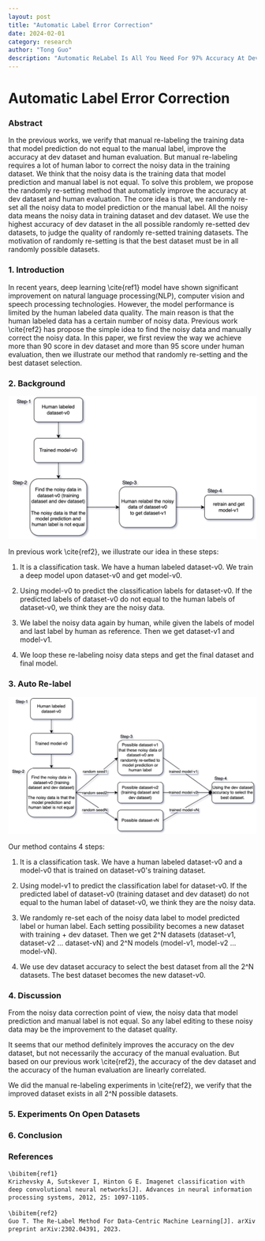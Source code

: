 ```yaml
---
layout: post
title: "Automatic Label Error Correction"
date: 2024-02-01
category: research
author: "Tong Guo"
description: "Automatic ReLabel Is All You Need For 97% Accuracy At Dev Dataset"
---
```



# Automatic Label Error Correction

### Abstract

In the previous works, we verify that manual re-labeling the training data that model prediction do not equal to the manual label, improve the accuracy at dev dataset and human evaluation.
But manual re-labeling requires a lot of human labor to correct the noisy data in the training dataset. We think that the noisy data is the training data that model prediction and manual label is not equal.
To solve this problem, we propose the randomly re-setting method that automaticly improve the accuracy at dev dataset and human evaluation.
The core idea is that, we randomly re-set all the noisy data to model prediction or the manual label. All the noisy data means the noisy data in training dataset and dev dataset.
We use the highest accuracy of dev dataset in the all possible randomly re-setted dev datasets, to judge the quality of randomly re-setted training datasets.
The motivation of randomly re-setting is that the best dataset must be in all randomly possible datasets.

### 1. Introduction

In recent years, deep learning \cite{ref1} model have shown significant improvement on natural language processing(NLP), computer vision and speech processing technologies. However, the model performance is limited by the human labeled data quality. The main reason is that the human labeled data has a certain number of noisy data. Previous work \cite{ref2} has propose the simple idea to find the noisy data and manually correct the noisy data. In this paper, we first review the way we achieve more than 90 score in dev dataset and more than 95 score under human evaluation, then we illustrate our method that randomly re-setting and the best dataset selection.

### 2. Background

![fig1](/assets/png/auto-relabel/fig2.png)

In previous work \cite{ref2}, we illustrate our idea in these steps:

1. It is a classification task. We have a human labeled dataset-v0. We train a deep model upon dataset-v0 and get model-v0.

2. Using model-v0 to predict the classification labels for dataset-v0. If the predicted labels of dataset-v0 do not equal to the human labels of dataset-v0, we think they are the noisy data.

3. We label the noisy data again by human, while given the labels of model and last label by human as reference. Then we get dataset-v1 and model-v1.

4. We loop these re-labeling noisy data steps and get the final dataset and final model.

### 3. Auto Re-label

![fig2](/assets/png/auto-relabel/fig1.png)

Our method contains 4 steps:

1. It is a classification task. We have a human labeled dataset-v0 and a model-v0 that is trained on dataset-v0's training dataset.

2. Using model-v1 to predict the classification label for dataset-v0. If the predicted label of dataset-v0 (training dataset and dev dataset) do not equal to the human label of dataset-v0, we think they are the noisy data.

3. We randomly re-set each of the noisy data label to model predicted label or human label. Each setting possibility becomes a new dataset with training + dev dataset. Then we get 2^N datasets (dataset-v1, dataset-v2 ... dataset-vN) and 2^N models (model-v1, model-v2 ... model-vN).

4. We use dev dataset accuracy to select the best dataset from all the 2^N datasets. The best dataset becomes the new dataset-v0.


### 4. Discussion

From the noisy data correction point of view, the noisy data that model prediction and manual label is not equal. 
So any label editing to these noisy data may be the improvement to the dataset quality.

It seems that our method definitely improves the accuracy on the dev dataset, but not necessarily the accuracy of the manual evaluation.
But based on our previous work \cite{ref2}, the accuracy of the dev dataset and the accuracy of the human evaluation are linearly correlated.

We did the manual re-labeling experiments in \cite{ref2}, we verify that the improved dataset exists in all 2^N possible datasets.

### 5. Experiments On Open Datasets

### 6. Conclusion

### References
```
\bibitem{ref1}
Krizhevsky A, Sutskever I, Hinton G E. Imagenet classification with deep convolutional neural networks[J]. Advances in neural information processing systems, 2012, 25: 1097-1105.

\bibitem{ref2}
Guo T. The Re-Label Method For Data-Centric Machine Learning[J]. arXiv preprint arXiv:2302.04391, 2023.

```

